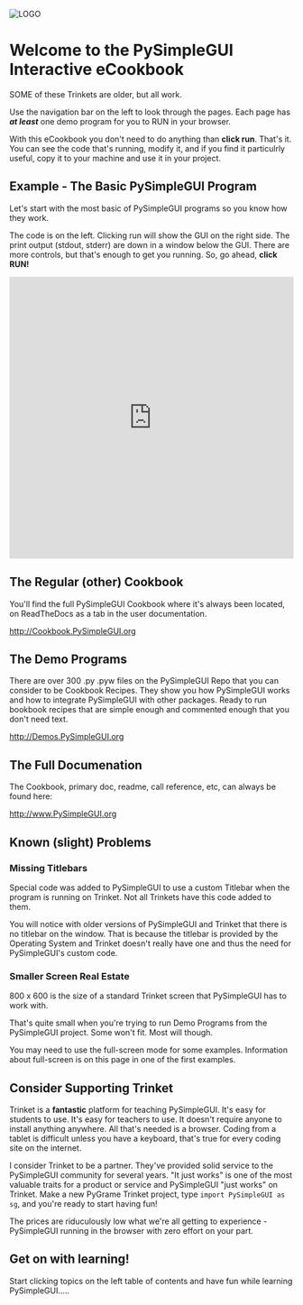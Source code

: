 ![LOGO](https://raw.githubusercontent.com/PySimpleGUI/PySimpleGUI/master/images/for_readme/Logo%20with%20text%20for%20GitHub%20Top.png)
# Welcome to the PySimpleGUI Interactive eCookbook

SOME of these Trinkets are older, but all work.

Use the navigation bar on the left to look through the pages.  Each page has ***at least*** one demo program for you to RUN in your browser.

With this eCookbook you don't need to do anything than **click run**.  That's it.  You can see the code that's running, modify it, and if you find it particulrly useful, copy it to your machine and use it in your project.

## Example - The Basic PySimpleGUI Program

Let's start with the most basic of PySimpleGUI programs so you know how they work.

The code is on the left.  Clicking run will show the GUI on the right side.  The print output (stdout, stderr) are down in a window below the GUI.  There are more controls, but that's enough to get you running.  So, go ahead, **click RUN!**

<iframe src='https://trinket.io/embed/pygame/36bf0df5f3?start=result' width='100%' height='500' frameborder='0' marginwidth='0' marginheight='0' allowfullscreen></iframe>



## The Regular (other) Cookbook

You'll find the full PySimpleGUI Cookbook where it's always been located, on ReadTheDocs as a tab in the user documentation.

http://Cookbook.PySimpleGUI.org

## The Demo Programs

There are over 300 .py .pyw files on the PySimpleGUI Repo that you can consider to be Cookbook Recipes.  They show you how PySimpleGUI works and how to integrate PySimpleGUI with other packages.  Ready to run bookbook recipes that are simple enough and commented enough that you don't need text.

http://Demos.PySimpleGUI.org

## The Full Documenation

The Cookbook, primary doc, readme, call reference, etc, can always be found here:

http://www.PySimpleGUI.org


## Known (slight) Problems

### Missing Titlebars

Special code was added to PySimpleGUI to use a custom Titlebar when the program is running on Trinket.  Not all Trinkets have this code added to them.

You will notice with older versions of PySimpleGUI and Trinket that there is no titlebar on the window.  That is because the titlebar is provided by the Operating System and Trinket doesn't really have one and thus the need for PySimpleGUI's custom code.

### Smaller Screen Real Estate

800 x 600 is the size of a standard Trinket screen that PySimpleGUI has to work with.

That's quite small when you're trying to run Demo Programs from the PySimpleGUI project.  Some won't fit.  Most will though.

You may need to use the full-screen mode for some examples.  Information about full-screen is on this page in one of the first examples.

## Consider Supporting Trinket

Trinket is a **fantastic** platform for teaching PySimpleGUI.  It's easy for students to use.  It's easy for teachers to use.  It doesn't require anyone to install anything anywhere.  All that's needed is a browser.  Coding from a tablet is difficult unless you have a keyboard, that's true for every coding site on the internet.

I consider Trinket to be a partner.  They've provided solid service to the PySimpleGUI community for several years.  "It just works" is one of the most valuable traits for a product or service and PySimpleGUI "just works" on Trinket.  Make a new PyGrame Trinket project, type `import PySimpleGUI as sg`, and you're ready to start having fun!

The prices are riduculously low what we're all getting to experience - PySimpleGUI running in the browser with zero effort on your part.

## Get on with learning!

Start clicking topics on the left table of contents and have fun while learning PySimpleGUI.....
